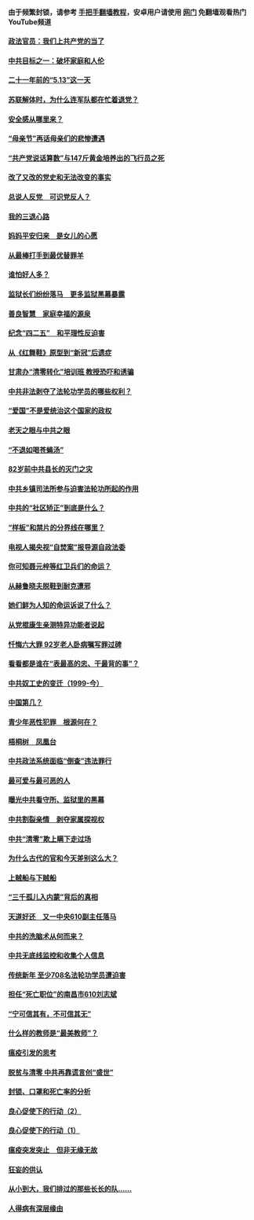 #### 由于频繁封锁，请参考 [手把手翻墙教程](https://github.com/gfw-breaker/guides/wiki/)，安卓用户请使用 [网门](https://github.com/gfw-breaker/nogfw/blob/master/dl.md?t=05191901) 免翻墙观看热门YouTube频道 

#### [政法官员：我们上共产党的当了](../pages/19/425351.md?t=05191901) 

#### [中共目标之一：破坏家庭和人伦](../pages/19/424454.md?t=05191901) 

#### [二十一年前的“5.13”这一天](../pages/19/424814.md?t=05191901) 

#### [苏联解体时，为什么连军队都在忙着退党？](../pages/19/424335.md?t=05191901) 

#### [安全感从哪里来？](../pages/19/424336.md?t=05191901) 

#### [“母亲节”再话母亲们的悲惨遭遇](../pages/19/424234.md?t=05191901) 

#### [“共产党说话算数”与147斤黄金培养出的飞行员之死](../pages/19/424115.md?t=05191901) 

#### [改了又改的党史和无法改变的事实](../pages/19/424037.md?t=05191901) 

#### [总说人反党　可识党反人？](../pages/19/423820.md?t=05191901) 

#### [我的三退心路](../pages/19/423876.md?t=05191901) 

#### [妈妈平安归来　是女儿的心愿](../pages/19/423947.md?t=05191901) 

#### [从最棒打手到最优替罪羊](../pages/19/423819.md?t=05191901) 

#### [谁怕好人多？](../pages/19/423774.md?t=05191901) 

#### [监狱长们纷纷落马　更多监狱黑幕暴露](../pages/19/423787.md?t=05191901) 

#### [善良智慧　家庭幸福的源泉](../pages/19/423632.md?t=05191901) 

#### [纪念“四二五”　和平理性反迫害](../pages/19/423660.md?t=05191901) 

#### [从《红舞鞋》原型到“新冠”后遗症](../pages/19/423509.md?t=05191901) 

#### [甘肃办“清零转化”培训班 教授恐吓和诱骗](../pages/19/423498.md?t=05191901) 

#### [中共非法剥夺了法轮功学员的哪些权利？](../pages/19/423392.md?t=05191901) 

#### [“爱国”不是爱统治这个国家的政权](../pages/19/423029.md?t=05191901) 

#### [老天之眼与中共之眼](../pages/19/423378.md?t=05191901) 

#### [“不退如喝苍蝇汤”](../pages/19/423287.md?t=05191901) 

#### [82岁前中共县长的灭门之灾](../pages/19/423055.md?t=05191901) 

#### [中共乡镇司法所参与迫害法轮功所起的作用](../pages/19/423064.md?t=05191901) 

#### [中共的“社区矫正”到底是什么？](../pages/19/422870.md?t=05191901) 

#### [“样板”和禁片的分界线在哪里？](../pages/19/422704.md?t=05191901) 

#### [电视人揭央视“自焚案”报导源自政法委](../pages/19/422770.md?t=05191901) 

#### [你可知聂元梓等红卫兵们的命运？](../pages/19/422848.md?t=05191901) 

#### [从赫鲁晓夫脱鞋到耐克遭邪](../pages/19/422826.md?t=05191901) 

#### [她们鲜为人知的命运诉说了什么？](../pages/19/422754.md?t=05191901) 

#### [从党棍康生亲测特异功能者说起](../pages/19/422657.md?t=05191901) 

#### [忏悔六大罪 92岁老人卧病嘱写罪过碑](../pages/19/422750.md?t=05191901) 

#### [看看都是谁在“表最高的忠、干最背的事”？](../pages/19/422703.md?t=05191901) 

#### [中共奴工史的变迁（1999-今）](../pages/19/422656.md?t=05191901) 

#### [中国第几？](../pages/19/422496.md?t=05191901) 

#### [青少年恶性犯罪　根源何在？](../pages/19/422449.md?t=05191901) 

#### [梧桐树　凤凰台](../pages/19/422442.md?t=05191901) 

#### [中共政法系统面临“倒查”违法罪行](../pages/19/422497.md?t=05191901) 

#### [最可爱与最可恶的人](../pages/19/422448.md?t=05191901) 

#### [曝光中共看守所、监狱里的黑幕](../pages/19/422390.md?t=05191901) 

#### [中共割裂亲情　剥夺家属探视权](../pages/19/422364.md?t=05191901) 

#### [中共“清零”欺上瞒下走过场](../pages/19/422306.md?t=05191901) 

#### [为什么古代的官和今天差别这么大？](../pages/19/422228.md?t=05191901) 

#### [上贼船与下贼船](../pages/19/422276.md?t=05191901) 

#### [“三千孤儿入内蒙”背后的真相](../pages/19/422229.md?t=05191901) 

#### [天道好还　又一中央610副主任落马](../pages/19/422155.md?t=05191901) 

#### [中共的洗脑术从何而来？](../pages/19/422154.md?t=05191901) 

#### [中共无底线监控和收集个人信息](../pages/19/422039.md?t=05191901) 

#### [传统新年 至少708名法轮功学员遭迫害](../pages/19/421946.md?t=05191901) 

#### [担任“死亡职位”的南昌市610刘志斌](../pages/19/421957.md?t=05191901) 

#### [“宁可信其有，不可信其无”](../pages/19/421691.md?t=05191901) 

#### [什么样的教师是“最美教师”？](../pages/19/421755.md?t=05191901) 

#### [瘟疫引发的思考](../pages/19/421594.md?t=05191901) 

#### [脱贫与清零 中共再靠谎言创“盛世”](../pages/19/421590.md?t=05191901) 

#### [封锁、口罩和死亡率的分析](../pages/19/421495.md?t=05191901) 

#### [良心促使下的行动（2）](../pages/19/421361.md?t=05191901) 

#### [良心促使下的行动（1）](../pages/19/421302.md?t=05191901) 

#### [瘟疫突发突止　但非无缘无故](../pages/19/421281.md?t=05191901) 

#### [狂妄的供认](../pages/19/421199.md?t=05191901) 

#### [从小到大，我们排过的那些长长的队……](../pages/19/421243.md?t=05191901) 

#### [人得病有深层缘由](../pages/19/420864.md?t=05191901) 

